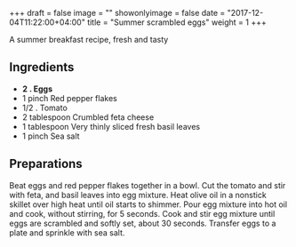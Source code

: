 +++
draft = false
image = ""
showonlyimage = false
date = "2017-12-04T11:22:00+04:00"
title = "Summer scrambled eggs"
weight = 1
+++

A summer breakfast recipe, fresh and tasty
<!--more-->

## Ingredients

- **2 . Eggs**
- 1 pinch Red pepper flakes
- 1/2 . Tomato
- 2 tablespoon Crumbled feta cheese
- 1 tablespoon Very thinly sliced fresh basil leaves
- 1 pinch Sea salt

## Preparations

Beat eggs and red pepper flakes together in a bowl. Cut the tomato and stir with feta, and basil leaves into egg mixture. Heat olive oil in a nonstick skillet over high heat until oil starts to shimmer. Pour egg mixture into hot oil and cook, without stirring, for 5 seconds. Cook and stir egg mixture until eggs are scrambled and softly set, about 30 seconds. Transfer eggs to a plate and sprinkle with sea salt.  
